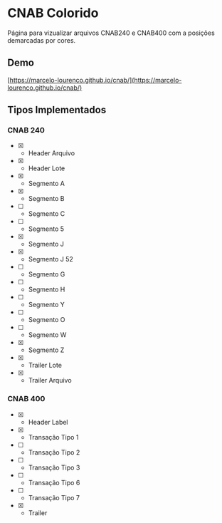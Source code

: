 # CNAB Colorido

Página para vizualizar arquivos CNAB240 e CNAB400 com a posições demarcadas por cores.

## Demo

[https://marcelo-lourenco.github.io/cnab/](https://marcelo-lourenco.github.io/cnab/)


## Tipos Implementados

### CNAB 240

- [x] - Header Arquivo
- [x] - Header Lote
- [x] - Segmento A
- [x] - Segmento B
- [ ] - Segmento C
- [ ] - Segmento 5
- [x] - Segmento J
- [x] - Segmento J 52
- [ ] - Segmento G
- [ ] - Segmento H
- [ ] - Segmento Y
- [ ] - Segmento O
- [ ] - Segmento W
- [x] - Segmento Z
- [x] - Trailer Lote  
- [x] - Trailer Arquivo  

### CNAB 400

- [x] - Header Label
- [x] - Transação Tipo 1
- [ ] - Transação Tipo 2
- [ ] - Transação Tipo 3
- [ ] - Transação Tipo 6
- [ ] - Transação Tipo 7
- [x] - Trailer
